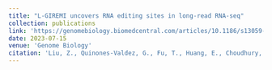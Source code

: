 ```yaml
---
title: "L-GIREMI uncovers RNA editing sites in long-read RNA-seq"
collection: publications
link: 'https://genomebiology.biomedcentral.com/articles/10.1186/s13059-023-03012-w'
date: 2023-07-15
venue: 'Genome Biology'
citation: 'Liu, Z., Quinones-Valdez, G., Fu, T., Huang, E., Choudhury, M., Reese, F., & Xiao, X. (2023). L-GIREMI uncovers RNA editing sites in long-read RNA-seq. Genome Biology, 24, 171. https://doi.org/10.1186/s13059-023-02999-1'
---
```

